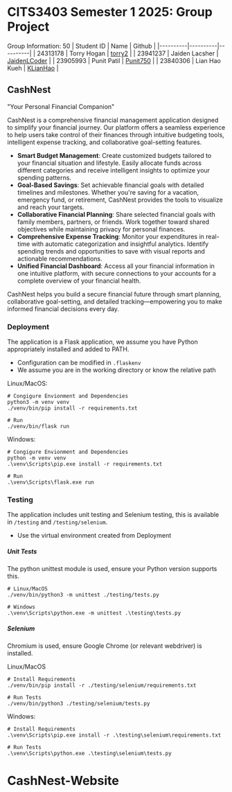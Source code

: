 # CITS3403 Semester 1 2025: Group Project

Group Information: 50
| Student ID | Name | Github |
|----------|----------|----------|
| 24313178 | Torry Hogan | [torry2](https://github.com/torry2) |
| 23941237 | Jaiden Lacsher | [JaidenLCoder](https://github.com/JaidenLCoder) |
| 23905993 | Punit Patil | [Punit750](https://github.com/Punit750) |
| 23840306 | Lian Hao Kueh | [KLianHao](https://github.com/KLianHao) |

## CashNest
"Your Personal Financial Companion"

CashNest is a comprehensive financial management application designed to simplify your financial journey. Our platform offers a seamless experience to help users take control of their finances through intuitive budgeting tools, intelligent expense tracking, and collaborative goal-setting features.

- **Smart Budget Management**: Create customized budgets tailored to your financial situation and lifestyle. Easily allocate funds across different categories and receive intelligent insights to optimize your spending patterns.
- **Goal-Based Savings**: Set achievable financial goals with detailed timelines and milestones. Whether you're saving for a vacation, emergency fund, or retirement, CashNest provides the tools to visualize and reach your targets.
- **Collaborative Financial Planning**: Share selected financial goals with family members, partners, or friends. Work together toward shared objectives while maintaining privacy for personal finances.
- **Comprehensive Expense Tracking**: Monitor your expenditures in real-time with automatic categorization and insightful analytics. Identify spending trends and opportunities to save with visual reports and actionable recommendations.
- **Unified Financial Dashboard**: Access all your financial information in one intuitive platform, with secure connections to your accounts for a complete overview of your financial health.

CashNest helps you build a secure financial future through smart planning, collaborative goal-setting, and detailed tracking—empowering you to make informed financial decisions every day.

### Deployment
The application is a Flask application, we assume you have Python appropriately installed and added to PATH.
- Configuration can be modified in `.flaskenv`
- We assume you are in the working directory or know the relative path

Linux/MacOS:
```
# Congigure Envionment and Dependencies 
python3 -m venv venv
./venv/bin/pip install -r requirements.txt

# Run
./venv/bin/flask run 
```

Windows:
```
# Congigure Envionment and Dependencies 
python -m venv venv
.\venv\Scripts\pip.exe install -r requirements.txt

# Run
.\venv\Scripts\flask.exe run
```

### Testing
The application includes unit testing and Selenium testing, this is available in `/testing` and `/testing/selenium`.
- Use the virtual environment created from Deployment

##### Unit Tests
The python unittest module is used, ensure your Python version supports this.

```
# Linux/MacOS
./venv/bin/python3 -m unittest ./testing/tests.py

# Windows
.\venv\Scripts\python.exe -m unittest .\testing\tests.py
```

##### Selenium
Chromium is used, ensure Google Chrome (or relevant webdriver) is installed.

Linux/MacOS
```
# Install Requirements
./venv/bin/pip install -r ./testing/selenium/requirements.txt

# Run Tests
./venv/bin/python3 ./testing/selenium/tests.py
```

Windows:
```
# Install Requirements
.\venv\Scripts\pip.exe install -r .\testing\selenium\requirements.txt

# Run Tests
.\venv\Scripts\python.exe .\testing\selenium\tests.py
```
# CashNest-Website
